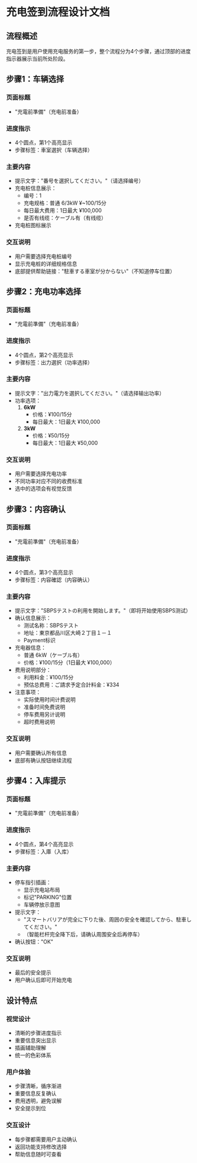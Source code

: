 # 充电签到流程设计文档

## 流程概述

充电签到是用户使用充电服务的第一步，整个流程分为4个步骤，通过顶部的进度指示器展示当前所处阶段。

## 步骤1：车辆选择

### 页面标题
- "充電前準備"（充电前准备）

### 进度指示
- 4个圆点，第1个高亮显示
- 步骤标签：車室選択（车辆选择）

### 主要内容
- 提示文字："番号を選択してください。"（请选择编号）
- 充电桩信息展示：
  - 编号：1
  - 充电规格：普通 6/3kW ¥~100/15分
  - 每日最大费用：1日最大 ¥100,000
  - 是否有线缆：ケーブル有（有线缆）
- 充电桩图标展示

### 交互说明
- 用户需要选择充电桩编号
- 显示充电桩的详细规格信息
- 底部提供帮助链接："駐車する車室が分からない"（不知道停车位置）

## 步骤2：充电功率选择

### 页面标题
- "充電前準備"（充电前准备）

### 进度指示
- 4个圆点，第2个高亮显示
- 步骤标签：出力選択（功率选择）

### 主要内容
- 提示文字："出力電力を選択してください。"（请选择输出功率）
- 功率选项：
  1. **6kW**
     - 价格：¥100/15分
     - 每日最大：1日最大 ¥100,000
  2. **3kW**
     - 价格：¥50/15分
     - 每日最大：1日最大 ¥50,000

### 交互说明
- 用户需要选择充电功率
- 不同功率对应不同的收费标准
- 选中的选项会有视觉反馈

## 步骤3：内容确认

### 页面标题
- "充電前準備"（充电前准备）

### 进度指示
- 4个圆点，第3个高亮显示
- 步骤标签：内容確認（内容确认）

### 主要内容
- 提示文字："SBPSテストの利用を開始します。"（即将开始使用SBPS测试）
- 确认信息展示：
  - 测试名称：SBPSテスト
  - 地址：東京都品川区大崎２丁目１－１
  - Payment标识
- 充电器信息：
  - 普通 6kW（ケーブル有）
  - 价格：¥100/15分（1日最大 ¥100,000）
- 费用说明部分：
  - 利用料金：¥100/15分
  - 预估总费用：ご請求予定合計料金：¥334
- 注意事项：
  - 实际使用时间计费说明
  - 准备时间免费说明
  - 停车费用另计说明
  - 超时费用说明

### 交互说明
- 用户需要确认所有信息
- 底部有确认按钮继续流程

## 步骤4：入库提示

### 页面标题
- "充電前準備"（充电前准备）

### 进度指示
- 4个圆点，第4个高亮显示
- 步骤标签：入庫（入库）

### 主要内容
- 停车指引插画：
  - 显示充电站布局
  - 标记"PARKING"位置
  - 车辆停放示意图
- 提示文字：
  - "スマートバリアが完全に下りた後、周囲の安全を確認してから、駐車してください。"
  - （智能栏杆完全降下后，请确认周围安全后再停车）
- 确认按钮："OK"

### 交互说明
- 最后的安全提示
- 用户确认后即可开始充电

## 设计特点

### 视觉设计
- 清晰的步骤进度指示
- 重要信息突出显示
- 插画辅助理解
- 统一的色彩体系

### 用户体验
- 步骤清晰，循序渐进
- 重要信息反复确认
- 费用透明，避免误解
- 安全提示到位

### 交互设计
- 每步骤都需要用户主动确认
- 返回功能支持修改选择
- 帮助信息随时可查看